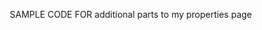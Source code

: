 SAMPLE CODE FOR additional parts to my properties page

<!DOCTYPE html>
<html lang="en">
<head>
    <meta charset="UTF-8">
    <meta name="viewport" content="width=device-width, initial-scale=1.0">
    <title>HandReceipt - Send Maintenance Form</title>
    <style>
        * {
            margin: 0;
            padding: 0;
            box-sizing: border-box;
        }
        
        body {
            font-family: -apple-system, BlinkMacSystemFont, 'Segoe UI', 'Roboto', sans-serif;
            background-color: #0a0a0a;
            color: #ffffff;
            line-height: 1.6;
        }
        
        /* Property Book View */
        .property-book {
            max-width: 1200px;
            margin: 0 auto;
            padding: 20px;
        }
        
        .page-header {
            background: linear-gradient(135deg, #1a1a1a 0%, #2a2a2a 100%);
            border: 1px solid #333;
            padding: 24px;
            margin-bottom: 24px;
            position: relative;
        }
        
        .page-header::before {
            content: '';
            position: absolute;
            top: 0;
            left: 0;
            right: 0;
            height: 3px;
            background: linear-gradient(90deg, #00ff00 0%, #00cc00 100%);
        }
        
        .page-header h1 {
            font-size: 20px;
            font-weight: 600;
            letter-spacing: 1.5px;
            text-transform: uppercase;
            color: #ffffff;
        }
        
        .property-grid {
            display: grid;
            grid-template-columns: repeat(auto-fill, minmax(350px, 1fr));
            gap: 16px;
            margin-bottom: 24px;
        }
        
        .property-card {
            background: #1a1a1a;
            border: 1px solid #333;
            padding: 20px;
            position: relative;
            transition: all 0.3s ease;
        }
        
        .property-card:hover {
            border-color: #666;
        }
        
        .property-name {
            font-size: 16px;
            font-weight: 600;
            color: #00ff00;
            margin-bottom: 8px;
        }
        
        .property-details {
            font-size: 13px;
            color: #888;
            margin-bottom: 12px;
            font-family: 'Courier New', monospace;
        }
        
        .property-actions {
            display: flex;
            gap: 8px;
        }
        
        .action-btn {
            padding: 6px 12px;
            font-size: 12px;
            background: transparent;
            border: 1px solid #333;
            color: #888;
            cursor: pointer;
            transition: all 0.3s ease;
        }
        
        .action-btn:hover {
            border-color: #666;
            color: #ccc;
        }
        
        /* Maintenance Form Modal */
        .modal-overlay {
            position: fixed;
            top: 0;
            left: 0;
            right: 0;
            bottom: 0;
            background: rgba(0, 0, 0, 0.8);
            display: none;
            align-items: center;
            justify-content: center;
            z-index: 1000;
            padding: 20px;
        }
        
        .modal-overlay.active {
            display: flex;
        }
        
        .modal {
            background: #1a1a1a;
            border: 1px solid #333;
            max-width: 600px;
            width: 100%;
            max-height: 90vh;
            overflow-y: auto;
            position: relative;
        }
        
        .modal-header {
            background: #2a2a2a;
            padding: 20px;
            border-bottom: 1px solid #333;
            display: flex;
            justify-content: space-between;
            align-items: center;
        }
        
        .modal-title {
            font-size: 16px;
            font-weight: 600;
            text-transform: uppercase;
            letter-spacing: 1px;
        }
        
        .close-btn {
            background: none;
            border: none;
            color: #666;
            font-size: 24px;
            cursor: pointer;
            padding: 0;
            width: 32px;
            height: 32px;
        }
        
        .close-btn:hover {
            color: #fff;
        }
        
        .modal-body {
            padding: 24px;
        }
        
        .form-section {
            margin-bottom: 24px;
        }
        
        .form-section h3 {
            font-size: 12px;
            text-transform: uppercase;
            letter-spacing: 1px;
            color: #888;
            margin-bottom: 12px;
        }
        
        .property-preview {
            background: #0a0a0a;
            border: 1px solid #333;
            padding: 16px;
            margin-bottom: 24px;
        }
        
        .property-preview .name {
            font-weight: 600;
            color: #00ff00;
            margin-bottom: 4px;
        }
        
        .property-preview .details {
            font-size: 12px;
            color: #666;
            font-family: 'Courier New', monospace;
        }
        
        .form-tabs {
            display: grid;
            grid-template-columns: 1fr 1fr;
            gap: 12px;
            margin-bottom: 24px;
        }
        
        .form-tab {
            padding: 16px;
            background: #0a0a0a;
            border: 2px solid #333;
            cursor: pointer;
            transition: all 0.3s ease;
            text-align: center;
        }
        
        .form-tab.active {
            border-color: #00ff00;
            background: #1a1a1a;
        }
        
        .form-tab-title {
            font-weight: 600;
            margin-bottom: 4px;
        }
        
        .form-tab-desc {
            font-size: 11px;
            color: #666;
        }
        
        .form-group {
            margin-bottom: 20px;
        }
        
        .form-label {
            display: block;
            font-size: 12px;
            text-transform: uppercase;
            letter-spacing: 1px;
            color: #888;
            margin-bottom: 8px;
        }
        
        .form-control {
            width: 100%;
            padding: 12px;
            background: #0a0a0a;
            border: 1px solid #333;
            color: #fff;
            font-size: 14px;
            transition: all 0.3s ease;
        }
        
        .form-control:focus {
            outline: none;
            border-color: #00ff00;
        }
        
        textarea.form-control {
            resize: vertical;
            min-height: 100px;
        }
        
        .recipient-select {
            display: flex;
            align-items: center;
            gap: 12px;
            padding: 12px;
            background: #0a0a0a;
            border: 1px solid #333;
            cursor: pointer;
            transition: all 0.3s ease;
        }
        
        .recipient-select:hover {
            border-color: #666;
        }
        
        .recipient-avatar {
            width: 40px;
            height: 40px;
            background: #333;
            border-radius: 50%;
            display: flex;
            align-items: center;
            justify-content: center;
            font-weight: 600;
            color: #00ff00;
        }
        
        .recipient-info {
            flex: 1;
        }
        
        .recipient-name {
            font-weight: 500;
            margin-bottom: 2px;
        }
        
        .recipient-unit {
            font-size: 12px;
            color: #666;
        }
        
        .photo-upload {
            border: 2px dashed #333;
            padding: 32px;
            text-align: center;
            cursor: pointer;
            transition: all 0.3s ease;
        }
        
        .photo-upload:hover {
            border-color: #666;
            background: rgba(255, 255, 255, 0.02);
        }
        
        .photo-icon {
            font-size: 32px;
            margin-bottom: 8px;
            opacity: 0.5;
        }
        
        .photo-text {
            font-size: 14px;
            color: #666;
        }
        
        .form-actions {
            display: flex;
            gap: 12px;
            margin-top: 32px;
            padding-top: 24px;
            border-top: 1px solid #333;
        }
        
        .btn {
            padding: 12px 24px;
            font-size: 14px;
            font-weight: 600;
            text-transform: uppercase;
            letter-spacing: 1px;
            border: 2px solid;
            cursor: pointer;
            transition: all 0.3s ease;
        }
        
        .btn-cancel {
            background: transparent;
            border-color: #666;
            color: #888;
        }
        
        .btn-cancel:hover {
            border-color: #888;
            color: #aaa;
        }
        
        .btn-send {
            background: #00ff00;
            border-color: #00ff00;
            color: #000;
        }
        
        .btn-send:hover {
            background: #00cc00;
            border-color: #00cc00;
        }
        
        /* Success animation */
        .success-message {
            position: fixed;
            top: 20px;
            right: 20px;
            background: #00ff00;
            color: #000;
            padding: 16px 24px;
            font-weight: 600;
            display: none;
            animation: slideIn 0.3s ease;
            box-shadow: 0 4px 12px rgba(0, 255, 0, 0.3);
        }
        
        .success-message.show {
            display: block;
        }
        
        @keyframes slideIn {
            from {
                transform: translateX(100%);
                opacity: 0;
            }
            to {
                transform: translateX(0);
                opacity: 1;
            }
        }
        
        /* Connection List */
        .connection-list {
            display: none;
            position: absolute;
            top: 100%;
            left: 0;
            right: 0;
            background: #1a1a1a;
            border: 1px solid #333;
            border-top: none;
            max-height: 300px;
            overflow-y: auto;
            z-index: 10;
        }
        
        .connection-list.show {
            display: block;
        }
        
        .connection-item {
            padding: 12px;
            display: flex;
            align-items: center;
            gap: 12px;
            cursor: pointer;
            transition: background 0.2s ease;
        }
        
        .connection-item:hover {
            background: #2a2a2a;
        }
        
        .connection-avatar {
            width: 32px;
            height: 32px;
            background: #333;
            border-radius: 50%;
            display: flex;
            align-items: center;
            justify-content: center;
            font-size: 12px;
            font-weight: 600;
            color: #00ff00;
        }
    </style>
</head>
<body>
    <!-- Property Book View -->
    <div class="property-book">
        <div class="page-header">
            <h1>My Properties</h1>
        </div>
        
        <div class="property-grid">
            <div class="property-card">
                <div class="property-name">M4A1 Carbine</div>
                <div class="property-details">
                    SN: M4-789012<br>
                    NSN: 1005-01-231-0973<br>
                    Location: Arms Room, B-4501
                </div>
                <div class="property-actions">
                    <button class="action-btn" onclick="openMaintenanceForm()">📝 Send Maintenance Form</button>
                    <button class="action-btn">🔄 Transfer</button>
                    <button class="action-btn">📷 View</button>
                </div>
            </div>
            
            <div class="property-card">
                <div class="property-name">AN/PRC-152 Radio</div>
                <div class="property-details">
                    SN: PRC152-4567<br>
                    NSN: 5820-01-492-5922<br>
                    Location: Comms Cage
                </div>
                <div class="property-actions">
                    <button class="action-btn">📝 Send Maintenance Form</button>
                    <button class="action-btn">🔄 Transfer</button>
                    <button class="action-btn">📷 View</button>
                </div>
            </div>
            
            <div class="property-card">
                <div class="property-name">ACOG TA31F</div>
                <div class="property-details">
                    SN: ACOG-123456<br>
                    NSN: 1240-01-412-6608<br>
                    Location: Arms Room, B-4501
                </div>
                <div class="property-actions">
                    <button class="action-btn">📝 Send Maintenance Form</button>
                    <button class="action-btn">🔄 Transfer</button>
                    <button class="action-btn">📷 View</button>
                </div>
            </div>
        </div>
    </div>
    
    <!-- Maintenance Form Modal -->
    <div class="modal-overlay" id="maintenanceModal">
        <div class="modal">
            <div class="modal-header">
                <h2 class="modal-title">Send Maintenance Form</h2>
                <button class="close-btn" onclick="closeModal()">×</button>
            </div>
            
            <div class="modal-body">
                <!-- Property Preview -->
                <div class="property-preview">
                    <div class="name">M4A1 Carbine</div>
                    <div class="details">SN: M4-789012 | NSN: 1005-01-231-0973</div>
                </div>
                
                <!-- Form Type Selection -->
                <div class="form-section">
                    <h3>Select Form Type</h3>
                    <div class="form-tabs">
                        <div class="form-tab active" onclick="selectFormType('DA2404')">
                            <div class="form-tab-title">DA Form 2404</div>
                            <div class="form-tab-desc">Equipment Inspection</div>
                        </div>
                        <div class="form-tab" onclick="selectFormType('DA5988E')">
                            <div class="form-tab-title">DA Form 5988-E</div>
                            <div class="form-tab-desc">Equipment Maintenance</div>
                        </div>
                    </div>
                </div>
                
                <!-- Recipient Selection -->
                <div class="form-group" style="position: relative;">
                    <label class="form-label">Send To</label>
                    <div class="recipient-select" onclick="toggleConnectionList()">
                        <div class="recipient-avatar">SW</div>
                        <div class="recipient-info">
                            <div class="recipient-name">SGT Williams</div>
                            <div class="recipient-unit">Motor Pool - 1st Battalion Maintenance</div>
                        </div>
                        <div style="color: #666;">▼</div>
                    </div>
                    
                    <!-- Connection Dropdown -->
                    <div class="connection-list" id="connectionList">
                        <div class="connection-item" onclick="selectConnection('SGT Williams', 'Motor Pool - 1st Battalion Maintenance', 'SW')">
                            <div class="connection-avatar">SW</div>
                            <div>
                                <div style="font-weight: 500;">SGT Williams</div>
                                <div style="font-size: 12px; color: #666;">Motor Pool - 1st Battalion Maintenance</div>
                            </div>
                        </div>
                        <div class="connection-item" onclick="selectConnection('SSG Martinez', 'Supply NCO - HQ Company', 'SM')">
                            <div class="connection-avatar">SM</div>
                            <div>
                                <div style="font-weight: 500;">SSG Martinez</div>
                                <div style="font-size: 12px; color: #666;">Supply NCO - HQ Company</div>
                            </div>
                        </div>
                        <div class="connection-item" onclick="selectConnection('SFC Thompson', 'Armorer - Brigade Support', 'ST')">
                            <div class="connection-avatar">ST</div>
                            <div>
                                <div style="font-weight: 500;">SFC Thompson</div>
                                <div style="font-size: 12px; color: #666;">Armorer - Brigade Support</div>
                            </div>
                        </div>
                        <div class="connection-item" onclick="selectConnection('CW2 Davis', 'Maintenance Tech - Division', 'CD')">
                            <div class="connection-avatar">CD</div>
                            <div>
                                <div style="font-weight: 500;">CW2 Davis</div>
                                <div style="font-size: 12px; color: #666;">Maintenance Tech - Division</div>
                            </div>
                        </div>
                    </div>
                </div>
                
                <!-- Description -->
                <div class="form-group">
                    <label class="form-label">Description <span style="color: #ff0000;">*</span></label>
                    <textarea class="form-control" placeholder="Describe the maintenance needed...">Weapon experiencing failure to extract during qualification. Extractor spring appears weak. Request immediate inspection and repair to maintain readiness for upcoming deployment training.</textarea>
                </div>
                
                <!-- Fault Description -->
                <div class="form-group">
                    <label class="form-label">Fault Description (Optional)</label>
                    <textarea class="form-control" placeholder="Describe any specific faults or issues...">During Table VI qualification, weapon failed to extract spent casing on 3 separate occasions. Manual extraction required.</textarea>
                </div>
                
                <!-- Photo Upload -->
                <div class="form-group">
                    <label class="form-label">Photos (Optional)</label>
                    <div class="photo-upload" onclick="uploadPhotos()">
                        <div class="photo-icon">📷</div>
                        <div class="photo-text">Click to add photos</div>
                    </div>
                </div>
                
                <!-- Actions -->
                <div class="form-actions">
                    <button class="btn btn-cancel" onclick="closeModal()">Cancel</button>
                    <button class="btn btn-send" onclick="sendForm()">Send Form</button>
                </div>
            </div>
        </div>
    </div>
    
    <!-- Success Message -->
    <div class="success-message" id="successMessage">
        Maintenance form sent to SGT Williams
    </div>
    
    <script>
        let selectedRecipient = {
            name: 'SGT Williams',
            unit: 'Motor Pool - 1st Battalion Maintenance',
            initials: 'SW'
        };
        
        function openMaintenanceForm() {
            document.getElementById('maintenanceModal').classList.add('active');
        }
        
        function closeModal() {
            document.getElementById('maintenanceModal').classList.remove('active');
            document.getElementById('connectionList').classList.remove('show');
        }
        
        function selectFormType(type) {
            document.querySelectorAll('.form-tab').forEach(tab => {
                tab.classList.remove('active');
            });
            event.target.closest('.form-tab').classList.add('active');
        }
        
        function toggleConnectionList() {
            document.getElementById('connectionList').classList.toggle('show');
        }
        
        function selectConnection(name, unit, initials) {
            selectedRecipient = { name, unit, initials };
            
            // Update display
            document.querySelector('.recipient-avatar').textContent = initials;
            document.querySelector('.recipient-name').textContent = name;
            document.querySelector('.recipient-unit').textContent = unit;
            
            // Close dropdown
            document.getElementById('connectionList').classList.remove('show');
        }
        
        function uploadPhotos() {
            console.log('Upload photos');
        }
        
        function sendForm() {
            // Close modal
            closeModal();
            
            // Show success message
            const successMsg = document.getElementById('successMessage');
            successMsg.textContent = `Maintenance form sent to ${selectedRecipient.name}`;
            successMsg.classList.add('show');
            
            // Hide after 3 seconds
            setTimeout(() => {
                successMsg.classList.remove('show');
            }, 3000);
        }
        
        // Close dropdown when clicking outside
        document.addEventListener('click', function(event) {
            const connectionList = document.getElementById('connectionList');
            const recipientSelect = document.querySelector('.recipient-select');
            
            if (!recipientSelect.contains(event.target) && !connectionList.contains(event.target)) {
                connectionList.classList.remove('show');
            }
        });
    </script>
</body>
</html>